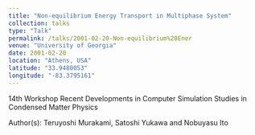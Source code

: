 ```yaml
---
title: "Non-equilibrium Energy Transport in Multiphase System"
collection: talks
type: "Talk"
permalink: /talks/2001-02-20-Non-equilibrium%20Ener
venue: "University of Georgia"
date: 2001-02-20
location: "Athens, USA"
latitude: "33.9480053"
longitude: "-83.3795161"
---
```


14th Workshop Recent Developments in Computer Simulation Studies in Condensed Matter Physics

Author(s): Teruyoshi Murakami, Satoshi Yukawa and Nobuyasu Ito
